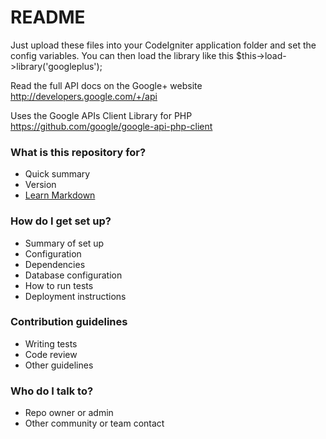 # README #

Just upload these files into your CodeIgniter application folder and set the config variables. You can then load the library like this
  $this->load->library('googleplus');
  
Read the full API docs on the Google+ website http://developers.google.com/+/api

Uses the Google APIs Client Library for PHP
https://github.com/google/google-api-php-client


### What is this repository for? ###

* Quick summary
* Version
* [Learn Markdown](https://bitbucket.org/tutorials/markdowndemo)

### How do I get set up? ###

* Summary of set up
* Configuration
* Dependencies
* Database configuration
* How to run tests
* Deployment instructions

### Contribution guidelines ###

* Writing tests
* Code review
* Other guidelines

### Who do I talk to? ###

* Repo owner or admin
* Other community or team contact
